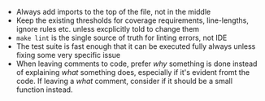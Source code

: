 - Always add imports to the top of the file, not in the middle
- Keep the existing thresholds for coverage requirements, line-lengths, ignore rules etc. unless excplicitly told to change them
- `make lint` is the single source of truth for linting errors, not IDE
- The test suite is fast enough that it can be executed fully always unless fixing some very specific issue
- When leaving comments to code, prefer *why* something is done instead of explaining *what* something does, especially if it's evident fromt the code. If leaving a *what* comment, consider if it should be a small function instead.